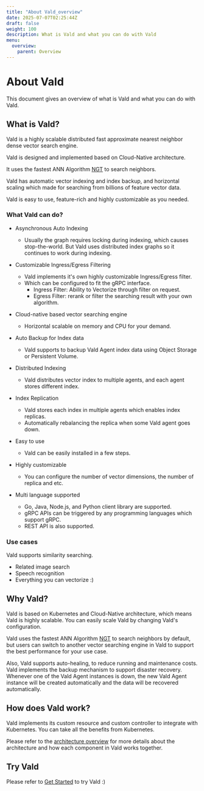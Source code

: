 ```yaml
---
title: "About Vald_overview"
date: 2025-07-07T02:25:44Z
draft: false
weight: 100
description: What is Vald and what you can do with Vald
menu:
  overview:
    parent: Overview
---
```


# About Vald <!-- omit in toc -->

This document gives an overview of what is Vald and what you can do with Vald.

## What is Vald?

<!-- copied from README-->

Vald is a highly scalable distributed fast approximate nearest neighbor dense vector search engine.

Vald is designed and implemented based on Cloud-Native architecture.

It uses the fastest ANN Algorithm [NGT](https://github.com/yahoojapan/NGT) to search neighbors.

Vald has automatic vector indexing and index backup, and horizontal scaling which made for searching from billions of feature vector data.

Vald is easy to use, feature-rich and highly customizable as you needed.

### What Vald can do?

<!-- copied from README-->

- Asynchronous Auto Indexing

  - Usually the graph requires locking during indexing, which causes stop-the-world. But Vald uses distributed index graphs so it continues to work during indexing.

- Customizable Ingress/Egress Filtering

  - Vald implements it's own highly customizable Ingress/Egress filter.
  - Which can be configured to fit the gRPC interface.
    - Ingress Filter: Ability to Vectorize through filter on request.
    - Egress Filter: rerank or filter the searching result with your own algorithm.

- Cloud-native based vector searching engine

  - Horizontal scalable on memory and CPU for your demand.

- Auto Backup for Index data

  - Vald supports to backup Vald Agent index data using Object Storage or Persistent Volume.

- Distributed Indexing

  - Vald distributes vector index to multiple agents, and each agent stores different index.

- Index Replication

  - Vald stores each index in multiple agents which enables index replicas.
  - Automatically rebalancing the replica when some Vald agent goes down.

- Easy to use

  - Vald can be easily installed in a few steps.

- Highly customizable

  - You can configure the number of vector dimensions, the number of replica and etc.

- Multi language supported
  - Go, Java, Node.js, and Python client library are supported.
  - gRPC APIs can be triggered by any programming languages which support gRPC.
  - REST API is also supported.

### Use cases

Vald supports similarity searching.

- Related image search
- Speech recognition
- Everything you can vectorize :)

## Why Vald?

Vald is based on Kubernetes and Cloud-Native architecture, which means Vald is highly scalable.
You can easily scale Vald by changing Vald's configuration.

Vald uses the fastest ANN Algorithm [NGT](https://github.com/yahoojapan/NGT) to search neighbors by default, but users can switch to another vector searching engine in Vald to support the best performance for your use case.

Also, Vald supports auto-healing, to reduce running and maintenance costs. Vald implements the backup mechanism to support disaster recovery.
Whenever one of the Vald Agent instances is down, the new Vald Agent instance will be created automatically and the data will be recovered automatically.

## How does Vald work?

Vald implements its custom resource and custom controller to integrate with Kubernetes.
You can take all the benefits from Kubernetes.

Please refer to the [architecture overview](/docs/overview/architecture) for more details about the architecture and how each component in Vald works together.

## Try Vald

Please refer to [Get Started](/docs/tutorial/get-started) to try Vald :)
